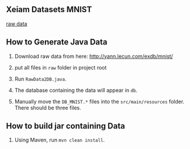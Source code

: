 ## Xeiam Datasets MNIST

[raw data](http://yann.lecun.com/exdb/mnist/) 

## How to Generate Java Data

1. Download raw data from here: http://yann.lecun.com/exdb/mnist/

1. put all files in `raw` folder in project root

1. Run `RawData2DB.java`. 

1. The database containing the data will appear in `db`.

1. Manually move the `DB_MNIST.*` files into the `src/main/resources` folder. There should be three files. 

## How to build jar containing Data

1. Using Maven, run `mvn clean install`.